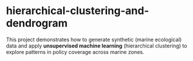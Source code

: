 # hierarchical-clustering-and-dendrogram
This project demonstrates how to generate synthetic (marine ecological) data and apply **unsupervised machine learning** (hierarchical clustering) to explore patterns in policy coverage across marine zones.

